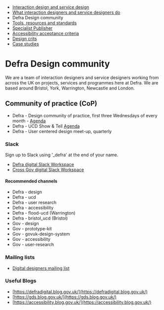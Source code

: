 
<!-- Nav -->
* [Interaction design and service design](/README.md)
* [What interaction designers and service designers do](/design.md)
* Defra Design community
* [Tools, resources and standards](/tools-and-resources.md)
* [Specialist Publisher](/specialist-publisher.md)
* [Accessibility acceptance criteria](/accessibility-acceptance-criteria.md)
* [Design crits](/design-crits.md)
* [Case studies](/case-studies.md)

# Defra Design community

We are a team of interaction designers and service designers working from across the UK on projects, services and programmes here at Defra. We are based around Bristol, York, Warrington, Newcastle and London.

## Community of practice (CoP)

* Defra - Design community of practice, first three Wednesdays of every month - [Agenda](https://trello.com/b/sdPUAgzZ/defra-design-team-meetings)
* Defra - UCD Show & Tell [Agenda](https://defra.sharepoint.com/:x:/r/teams/Team1340/UCDLeadershipTemp/UCD%20Monthly%20Show%20and%20Tell%20Line%20up.xlsx?d=wfeb651a1cd7645cfbfc900008ff12c68&csf=1&web=1&e=sZk6GO)
* Defra - User centered design meet-up, quarterly

### Slack

Sign up to Slack using '_defra' at the end of your name.

* [Defra digital Slack Workspace](https://defra-digital.slack.com/?redir=%2Fmessages%2Fdesign%2F)
* [Cross Gov digital Slack Workspace](https://ukgovernmentdigital.slack.com)

#### Recommended channels

* Defra - design
* Defra - ucd
* Defra - user research
* Defra - accessibility
* Defra - flood-ucd (Warrington)
* Defra - bristol_ucd (Bristol)
* Gov - design
* Gov - prototype-kit
* Gov - govuk-design-system
* Gov - accessibility
* Gov - user-research

### Mailing lists

* [Digital designers mailing list](https://groups.google.com/a/digital.cabinet-office.gov.uk/forum/?hl=en-GB#!forum/digital-service-designers)

### Useful Blogs

* [https://defradigital.blog.gov.uk/](https://defradigital.blog.gov.uk/)
* [https://gds.blog.gov.uk/](https://gds.blog.gov.uk/)
* [https://accessibility.blog.gov.uk/](https://accessibility.blog.gov.uk/)

